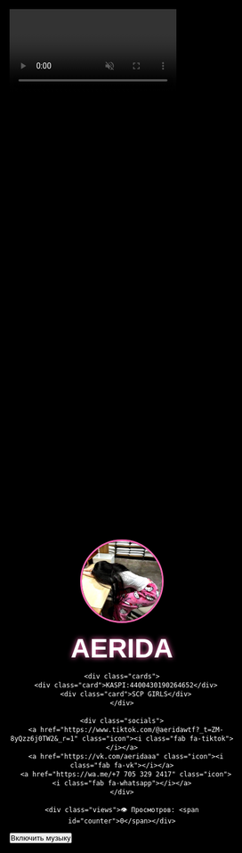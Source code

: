 <!DOCTYPE html>
<html lang="ru">
<head>
  <meta charset="UTF-8" />
  <meta name="viewport" content="width=device-width, initial-scale=1.0"/>
  <title>Aerida</title>
  <style>
    * {
      margin: 0;
      padding: 0;
      box-sizing: border-box;
    }
    body, html {
      height: 100%;
      font-family: 'Orbitron', sans-serif;
      background: #000;
      overflow: hidden;
    }

    /* Видео фон */
    .bg-video {
      position: fixed;
      top: 0;
      left: 0;
      width: 100%;
      height: 56.25vw; /* 16:9 */
      object-fit: cover;
      z-index: -2;
    }

    /* Анимация загрузки */
    .overlay {
      position: fixed;
      width: 100%;
      height: 100%;
      background: black;
      animation: fadeOut 1.5s ease forwards;
      z-index: 10;
    }
    @keyframes fadeOut {
      to { opacity: 0; visibility: hidden; }
    }

    .content {
      position: relative;
      text-align: center;
      color: white;
      padding-top: 20vh;
      z-index: 2;
    }

    .avatar {
      width: 150px;
      height: 150px;
      border-radius: 50%;
      border: 3px solid #ff69b4;
      transition: transform 0.3s, box-shadow 0.3s;
    }
    .avatar:hover {
      transform: scale(1.1);
      box-shadow: 0 0 20px #ff69b4;
    }

    .name {
      font-size: 3rem;
      color: white;
      margin-top: 15px;
      text-shadow: 0 0 10px #ff69b4;
      transition: color 0.3s, text-shadow 0.3s;
    }
    .name:hover {
      color: #ffb6c1;
      text-shadow: 0 0 25px #ff69b4;
    }

    .cards {
      display: flex;
      justify-content: center;
      margin: 40px 0;
      gap: 20px;
      flex-wrap: wrap;
    }
    .card {
      background: rgba(255, 105, 180, 0.2);
      border: 2px solid #ff69b4;
      border-radius: 20px;
      padding: 20px 30px;
      font-size: 1.2rem;
      color: white;
      backdrop-filter: blur(10px);
      box-shadow: 0 0 10px #ff69b4;
      transition: transform 0.3s;
    }
    .card:hover {
      transform: scale(1.05);
    }

    .socials {
      margin-top: 30px;
    }
    .icon {
      font-size: 2rem;
      color: white;
      margin: 0 15px;
      transition: color 0.3s, transform 0.3s;
    }
    .icon:hover {
      color: #ff69b4;
      transform: scale(1.2);
    }

    .views {
      position: fixed;
      bottom: 10px;
      left: 10px;
      color: #ffb6c1;
      font-size: 14px;
    }

    /* Цветочки */
    .flowers {
      position: fixed;
      top: 0;
      left: 0;
      width: 100%;
      height: 100%;
      pointer-events: none;
      z-index: 1;
    }
    .flower {
      position: absolute;
      width: 15px;
      height: 15px;
      background: pink;
      border-radius: 50%;
      opacity: 0.8;
      box-shadow: 0 0 10px #ff69b4;
      animation: fall linear forwards;
    }
    @keyframes fall {
      to {
        transform: translateY(100vh) rotate(360deg);
        opacity: 0;
      }
    }
  </style>

  <link rel="stylesheet" href="https://cdnjs.cloudflare.com/ajax/libs/font-awesome/6.4.0/css/all.min.css"/>
  <link href="https://fonts.googleapis.com/css2?family=Orbitron:wght@600&display=swap" rel="stylesheet">
</head>
<body>

  <!-- Видео фон -->
  <video autoplay muted loop class="bg-video">
    <source src="video.mp4" type="video/mp4" />
  </video>

  <!-- Анимация появления -->
  <div class="overlay"></div>

  <!-- Контент -->
  <div class="content">
    <img src="avatar.jpg" alt="Avatar" class="avatar" />
    <h1 class="name">AERIDA</h1>

    <div class="cards">
      <div class="card">KASPI:4400430190264652</div>
      <div class="card">SCP GIRLS</div>
    </div>

    <div class="socials">
      <a href="https://www.tiktok.com/@aeridawtf?_t=ZM-8yQzz6j0TW2&_r=1" class="icon"><i class="fab fa-tiktok"></i></a>
      <a href="https://vk.com/aeridaaa" class="icon"><i class="fab fa-vk"></i></a>
      <a href="https://wa.me/+7 705 329 2417" class="icon"><i class="fab fa-whatsapp"></i></a>
    </div>

    <div class="views">👁 Просмотров: <span id="counter">0</span></div>
  </div>

  <!-- Падающие цветочки -->
  <div class="flowers" id="flowers-container"></div>
<audio id="bg-music" loop>
  <source src="music.mp3" type="audio/mpeg">
</audio>

<button onclick="document.getElementById('bg-music').play()">Включить музыку</button>

  <!-- JavaScript -->
  <script>
    // Счётчик просмотров
    let counter = sessionStorage.getItem("views") || 0;
    counter++;
    document.getElementById("counter").innerText = counter;
    sessionStorage.setItem("views", counter);

    // Падающие цветочки
    function createFlower() {
      const flower = document.createElement("div");
      flower.className = "flower";
      flower.style.left = Math.random() * 100 + "vw";
      flower.style.animationDuration = 3 + Math.random() * 5 + "s";
      flower.style.backgroundColor = "#ff69b4";
      flower.style.width = flower.style.height = Math.random() * 10 + 10 + "px";
      document.getElementById("flowers-container").appendChild(flower);
      setTimeout(() => flower.remove(), 8000);
    }
    setInterval(createFlower, 300);
    
    
  </script>
</body>
</html>
